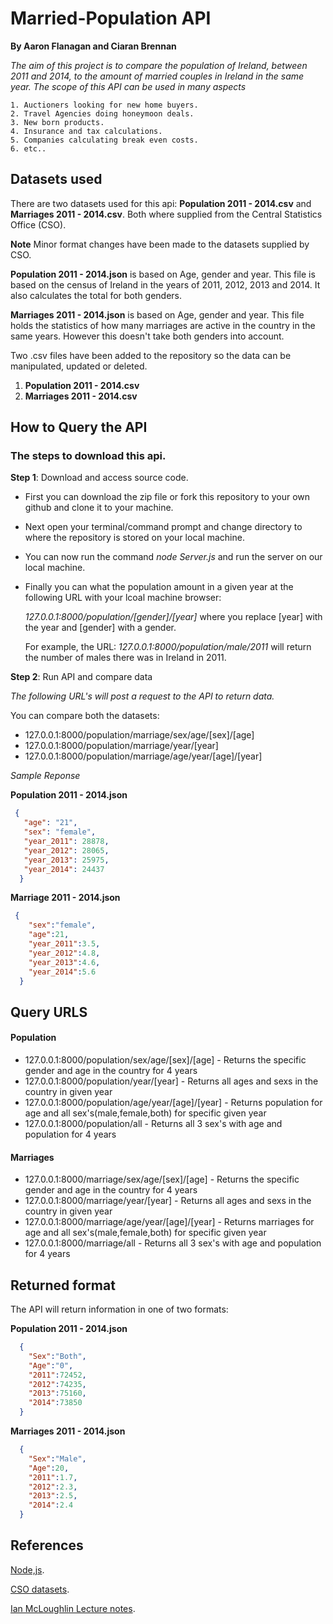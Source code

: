 # Married-Population API
**By Aaron Flanagan and Ciaran Brennan**

*The aim of this project is to compare the population of Ireland, between 2011 and 2014, to the amount of married couples in Ireland in the same year. The scope of this API can be used in many aspects*

```
1. Auctioners looking for new home buyers.
2. Travel Agencies doing honeymoon deals.
3. New born products.
4. Insurance and tax calculations.
5. Companies calculating break even costs.
6. etc..
```

## Datasets used
There are two datasets used for this api: **Population 2011 - 2014.csv** and **Marriages 2011 - 2014.csv**. Both where supplied from the Central Statistics Office (CSO).

**Note** Minor format changes have been made to the datasets supplied by CSO.

**Population 2011 - 2014.json** is based on Age, gender and year. This file is based on the census of Ireland in the years of 2011, 2012, 2013 and 2014. It also calculates the total for both genders. 

**Marriages 2011 - 2014.json** is based on Age, gender and year. This file holds the statistics of how many marriages are active in the country in the same years. However this doesn't take both genders into account.

Two .csv files have been added to the repository so the data can be manipulated, updated or deleted.

1. **Population 2011 - 2014.csv**
2. **Marriages 2011 - 2014.csv**

## How to Query the API

### The steps to download this api.
**Step 1**: Download and access source code.
* First you can download the zip file or fork this repository to your own github and clone it to your machine.
* Next open your terminal/command prompt and change directory to where the repository is stored on your local machine.
* You can now run the command *_node Server.js_* and run the server on our local machine.
* Finally you can what the population amount in a given year at the following URL with your lcoal machine browser:

  *127.0.0.1:8000/population/[gender]/[year]*
  where you replace [year] with the year and [gender] with a gender.

  For example, the URL:
  *127.0.0.1:8000/population/male/2011*
  will return the number of males there was in Ireland in 2011.


**Step 2**: Run API and compare data

*The following URL's will post a request to the API to return data.*


You can compare both the datasets:
* 127.0.0.1:8000/population/marriage/sex/age/[sex]/[age]
* 127.0.0.1:8000/population/marriage/year/[year]
* 127.0.0.1:8000/population/marriage/age/year/[age]/[year]

*Sample Reponse*

**Population 2011 - 2014.json**
```json
 {
   "age": "21",
   "sex": "female",
   "year_2011": 28878,
   "year_2012": 28065,
   "year_2013": 25975,
   "year_2014": 24437
  }
```
**Marriage 2011 - 2014.json**
```json
 {
    "sex":"female",
    "age":21,
    "year_2011":3.5,
    "year_2012":4.8,
    "year_2013":4.6,
    "year_2014":5.6
  }
```


## Query URLS


#### Population

- 127.0.0.1:8000/population/sex/age/[sex]/[age] - Returns the specific gender and age in the country for 4 years
- 127.0.0.1:8000/population/year/[year] - Returns all ages and sexs in the country in given year
- 127.0.0.1:8000/population/age/year/[age]/[year] - Returns population for age and all sex's(male,female,both) for specific given year
- 127.0.0.1:8000/population/all - Returns all 3 sex's with age and population for 4 years


#### Marriages

- 127.0.0.1:8000/marriage/sex/age/[sex]/[age] - Returns the specific gender and age in the country for 4 years
- 127.0.0.1:8000/marriage/year/[year] - Returns all ages and sexs in the country in given year
- 127.0.0.1:8000/marriage/age/year/[age]/[year] - Returns marriages for age and all sex's(male,female,both) for specific given year
- 127.0.0.1:8000/marriage/all - Returns all 3 sex's with age and population for 4 years

## Returned format
The API will return information in one of two formats:

**Population 2011 - 2014.json**
```json
  {
    "Sex":"Both",
    "Age":"0",
    "2011":72452,
    "2012":74235,
    "2013":75160,
    "2014":73850
  }
```

**Marriages 2011 - 2014.json**
```json
  {
    "Sex":"Male",
    "Age":20,
    "2011":1.7,
    "2012":2.3,
    "2013":2.5,
    "2014":2.4
  }
```

## References
[Node,js](https://nodejs.org/en/).

[CSO datasets](http://www.cso.ie/en/index.html).

[Ian McLoughlin Lecture notes](https://github.com/ianmcloughlin).
